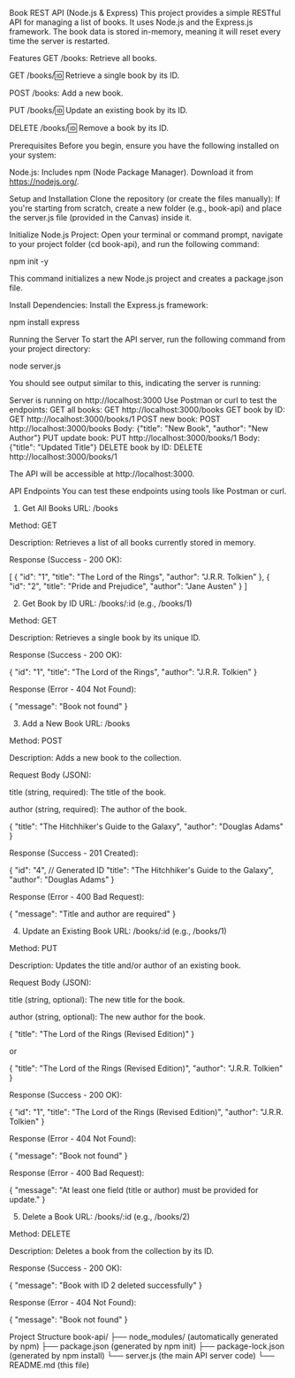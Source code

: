 Book REST API (Node.js & Express)
This project provides a simple RESTful API for managing a list of books. It uses Node.js and the Express.js framework. The book data is stored in-memory, meaning it will reset every time the server is restarted.

Features
GET /books: Retrieve all books.

GET /books/:id: Retrieve a single book by its ID.

POST /books: Add a new book.

PUT /books/:id: Update an existing book by its ID.

DELETE /books/:id: Remove a book by its ID.

Prerequisites
Before you begin, ensure you have the following installed on your system:

Node.js: Includes npm (Node Package Manager). Download it from https://nodejs.org/.

Setup and Installation
Clone the repository (or create the files manually):
If you're starting from scratch, create a new folder (e.g., book-api) and place the server.js file (provided in the Canvas) inside it.

Initialize Node.js Project:
Open your terminal or command prompt, navigate to your project folder (cd book-api), and run the following command:

npm init -y

This command initializes a new Node.js project and creates a package.json file.

Install Dependencies:
Install the Express.js framework:

npm install express

Running the Server
To start the API server, run the following command from your project directory:

node server.js

You should see output similar to this, indicating the server is running:

Server is running on http://localhost:3000
Use Postman or curl to test the endpoints:
  GET all books: GET http://localhost:3000/books
  GET book by ID: GET http://localhost:3000/books/1
  POST new book: POST http://localhost:3000/books
    Body: {"title": "New Book", "author": "New Author"}
  PUT update book: PUT http://localhost:3000/books/1
    Body: {"title": "Updated Title"}
  DELETE book by ID: DELETE http://localhost:3000/books/1

The API will be accessible at http://localhost:3000.

API Endpoints
You can test these endpoints using tools like Postman or curl.

1. Get All Books
URL: /books

Method: GET

Description: Retrieves a list of all books currently stored in memory.

Response (Success - 200 OK):

[
    { "id": "1", "title": "The Lord of the Rings", "author": "J.R.R. Tolkien" },
    { "id": "2", "title": "Pride and Prejudice", "author": "Jane Austen" }
]

2. Get Book by ID
URL: /books/:id (e.g., /books/1)

Method: GET

Description: Retrieves a single book by its unique ID.

Response (Success - 200 OK):

{ "id": "1", "title": "The Lord of the Rings", "author": "J.R.R. Tolkien" }

Response (Error - 404 Not Found):

{ "message": "Book not found" }

3. Add a New Book
URL: /books

Method: POST

Description: Adds a new book to the collection.

Request Body (JSON):

title (string, required): The title of the book.

author (string, required): The author of the book.

{
    "title": "The Hitchhiker's Guide to the Galaxy",
    "author": "Douglas Adams"
}

Response (Success - 201 Created):

{
    "id": "4", // Generated ID
    "title": "The Hitchhiker's Guide to the Galaxy",
    "author": "Douglas Adams"
}

Response (Error - 400 Bad Request):

{ "message": "Title and author are required" }

4. Update an Existing Book
URL: /books/:id (e.g., /books/1)

Method: PUT

Description: Updates the title and/or author of an existing book.

Request Body (JSON):

title (string, optional): The new title for the book.

author (string, optional): The new author for the book.

{
    "title": "The Lord of the Rings (Revised Edition)"
}

or

{
    "title": "The Lord of the Rings (Revised Edition)",
    "author": "J.R.R. Tolkien"
}

Response (Success - 200 OK):

{ "id": "1", "title": "The Lord of the Rings (Revised Edition)", "author": "J.R.R. Tolkien" }

Response (Error - 404 Not Found):

{ "message": "Book not found" }

Response (Error - 400 Bad Request):

{ "message": "At least one field (title or author) must be provided for update." }

5. Delete a Book
URL: /books/:id (e.g., /books/2)

Method: DELETE

Description: Deletes a book from the collection by its ID.

Response (Success - 200 OK):

{ "message": "Book with ID 2 deleted successfully" }

Response (Error - 404 Not Found):

{ "message": "Book not found" }

Project Structure
book-api/
├── node_modules/   (automatically generated by npm)
├── package.json    (generated by npm init)
├── package-lock.json (generated by npm install)
└── server.js       (the main API server code)
└── README.md       (this file)

